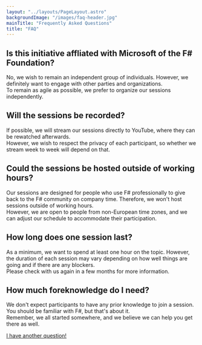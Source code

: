 ```yaml
---
layout: "../layouts/PageLayout.astro"
backgroundImage: "/images/faq-header.jpg"
mainTitle: "Frequently Asked Questions"
title: "FAQ"
---
```


## Is this initiative affliated with Microsoft of the F# Foundation?

No, we wish to remain an independent group of individuals. However, we definitely want to engage with other parties and organizations.  
To remain as agile as possible, we prefer to organize our sessions independently.

## Will the sessions be recorded?

If possible, we will stream our sessions directly to YouTube, where they can be rewatched afterwards.  
However, we wish to respect the privacy of each participant, so whether we stream week to week will depend on that.

## Could the sessions be hosted outside of working hours?

Our sessions are designed for people who use F# professionally to give back to the F# community on company time. Therefore, we won't host sessions outside of working hours.  
However, we are open to people from non-European time zones, and we can adjust our schedule to accommodate their participation.

## How long does one session last?

As a minimum, we want to spend at least one hour on the topic. However, the duration of each session may vary depending on how well things are going and if there are any blockers.  
Please check with us again in a few months for more information.

## How much foreknowledge do I need?

We don't expect participants to have any prior knowledge to join a session. You should be familiar with F#, but that's about it.  
Remember, we all started somewhere, and we believe we can help you get there as well.

<div class="text-center mt-8">
<a href="https://github.com/amplifying-fsharp/amplifying-fsharp.github.io/issues/new?title=New+question" target="_blank" class="btn btn-primary">I have another question!</a>
</div>

